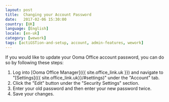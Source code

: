 ```yaml
---
layout: post
title:  Changing your Account Password
date:   2017-02-06 15:30:00
country: [UK]
language: [English]
locale: [en-uk]
category: [wework]
tags: [actiGSTion-and-setup, account, admin-features, wework]
---
```


If you would like to update your Ooma Office account password, you can do so by following these steps:

1. Log into [Ooma Office Manager]({{ site.office_link.uk }}) and navigate to "[Settings]({{ site.office_link.uk}}/#settings)" under the "Account" tab.
2. Click the "Edit" button under the "Security Settings" section.
3. Enter your old password and then enter your new password twice.
4. Save your changes.
